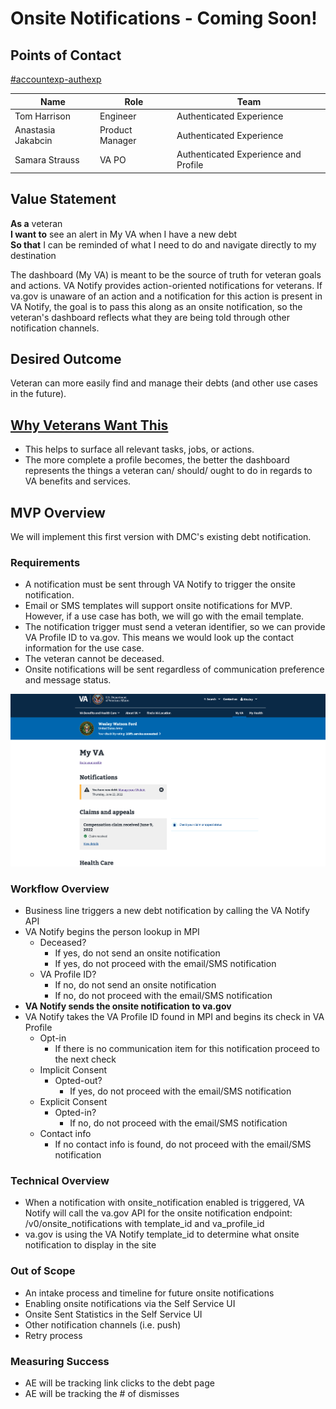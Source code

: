 # Onsite Notifications - Coming Soon!

## Points of Contact

[#accountexp-authexp](https://dsva.slack.com/archives/C909ZG2BB)

|Name|Role|Team|
|----|----|----|
|Tom Harrison|Engineer|Authenticated Experience|
|Anastasia Jakabcin|Product Manager|Authenticated Experience|
|Samara Strauss|VA PO|Authenticated Experience and Profile|

## Value Statement

**As a** veteran<br>
**I want to** see an alert in My VA when I have a new debt<br>
**So that** I can be reminded of what I need to do and navigate directly to my destination<br>

The dashboard (My VA) is meant to be the source of truth for veteran goals and actions. VA Notify provides action-oriented notifications for veterans. If va.gov is unaware of an action and a notification for this action is present in VA Notify, the goal is to pass this along as an onsite notification, so the veteran's dashboard reflects what they are being told through other notification channels.

## Desired Outcome

Veteran can more easily find and manage their debts (and other use cases in the future).

## [Why Veterans Want This](https://github.com/department-of-veterans-affairs/va.gov-team/tree/master/products/identity-personalization/my-va/my-va-mvp)
- This helps to surface all relevant tasks, jobs, or actions.
- The more complete a profile becomes, the better the dashboard represents the things a veteran can/ should/ ought to do in regards to VA benefits and services.

## MVP Overview
We will implement this first version with DMC's existing debt notification.

### Requirements
- A notification must be sent through VA Notify to trigger the onsite notification.
- Email or SMS templates will support onsite notifications for MVP. However, if a use case has both, we will go with the email template.
- The notification trigger must send a veteran identifier, so we can provide VA Profile ID to va.gov. This means we would look up the contact information for the use case.
- The veteran cannot be deceased.
- Onsite notifications will be sent regardless of communication preference and message status.


![image](https://github.com/department-of-veterans-affairs/va.gov-team/blob/master/products/va-notify/images/onsite-notification.png)

### Workflow Overview
- Business line triggers a new debt notification by calling the VA Notify API
- VA Notify begins the person lookup in MPI
    - Deceased?
        - If yes, do not send an onsite notification
        - If yes, do not proceed with the email/SMS notification
    - VA Profile ID?
        - If no, do not send an onsite notification
        - If no, do not proceed with the email/SMS notification
- **VA Notify sends the onsite notification to va.gov**
- VA Notify takes the VA Profile ID found in MPI and begins its check in VA Profile
    - Opt-in
        - If there is no communication item for this notification proceed to the next check
    - Implicit Consent
        - Opted-out?
            - If yes, do not proceed with the email/SMS notification
    - Explicit Consent
        - Opted-in?
            - If no, do not proceed with the email/SMS notification
    - Contact info
        - If no contact info is found, do not proceed with the email/SMS notification
### Technical Overview
- When a notification with onsite_notification enabled is triggered, VA Notify will call the va.gov API for the onsite notification endpoint: /v0/onsite_notifications with template_id and va_profile_id
- va.gov is using the VA Notify template_id to determine what onsite notification to display in the site

### Out of Scope
- An intake process and timeline for future onsite notifications
- Enabling onsite notifications via the Self Service UI
- Onsite Sent Statistics in the Self Service UI
- Other notification channels (i.e. push)
- Retry process

### Measuring Success
- AE will be tracking link clicks to the debt page
- AE will be tracking the # of dismisses
